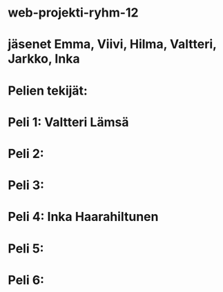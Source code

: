 # web-projekti-ryhm-12
# jäsenet Emma, Viivi, Hilma, Valtteri, Jarkko, Inka
# Pelien tekijät: 
# Peli 1: Valtteri Lämsä
# Peli 2: 
# Peli 3:
# Peli 4: Inka Haarahiltunen
# Peli 5:
# Peli 6:
